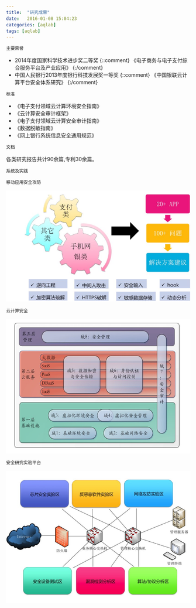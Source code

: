 ```yaml
---
title:  "研究成果"
date:   2016-01-08 15:04:23
categories: [aqlab]
tags: [aqlab]
---
```


``` ruby
主要荣誉
```
* 2014年度国家科学技术进步奖二等奖
{::comment}
《电子商务与电子支付综合服务平台及产业应用》
{:/comment}
* 中国人民银行2013年度银行科技发展奖一等奖
{::comment}
《中国银联云计算平台安全体系研究》 
{:/comment}

``` ruby
标准
```
* 《电子支付领域云计算环境安全指南》
* 《云计算安全审计框架》
* 《电子支付领域云计算安全审计指南》
* 《数据脱敏指南》
* 《网上银行系统信息安全通用规范》

``` ruby
文档
```
>
各类研究报告共计90余篇,专利30余篇。

``` ruby
系统及实践
```
``` ruby
移动应用安全攻防
```
![移动APP安全攻防](/images/posts/移动APP安全攻防.jpg)

``` ruby
云计算安全
```
![云计算安全平台](/images/posts/云计算安全.jpg)

``` ruby
安全研究实验平台
```
![Alt text](/images/posts/安全研究实验平台.jpg)
